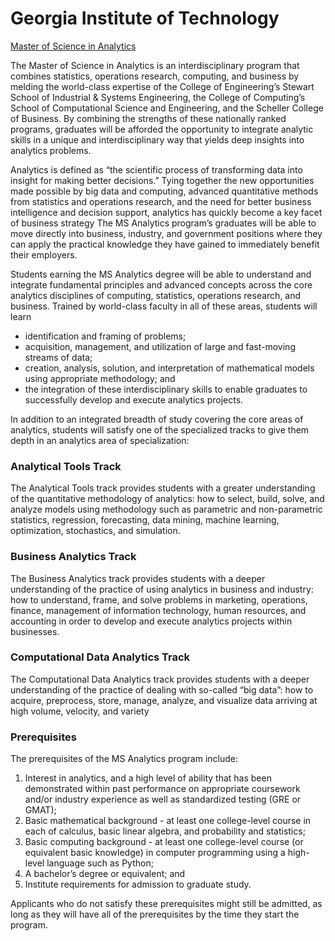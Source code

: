 # Georgia Institute of Technology

[Master of Science in Analytics](http://catalog.gatech.edu/programs/analytics-ms/)

The Master of Science in Analytics is an interdisciplinary program that combines statistics, operations research, computing, and business by melding the world-class expertise of the College of Engineering’s Stewart School of Industrial & Systems Engineering, the College of Computing’s School of Computational Science and Engineering, and the Scheller College of Business. By combining the strengths of these nationally ranked programs, graduates will be afforded the opportunity to integrate analytic skills in a unique and interdisciplinary way that yields deep insights into analytics problems.

Analytics is defined as “the scientific process of transforming data into insight for making better decisions.” Tying together the new opportunities made possible by big data and computing, advanced quantitative methods from statistics and operations research, and the need for better business intelligence and decision support, analytics has quickly become a key facet of business strategy The MS Analytics program’s graduates will be able to move directly into business, industry, and government positions where they can apply the practical knowledge they have gained to immediately benefit their employers.

Students earning the MS Analytics degree will be able to understand and integrate fundamental principles and advanced concepts across the core analytics disciplines of computing, statistics, operations research, and business. Trained by world-class faculty in all of these areas, students will learn

* identification and framing of problems;
* acquisition, management, and utilization of large and fast-moving streams of data;
* creation, analysis, solution, and interpretation of mathematical models using appropriate methodology; and
* the integration of these interdisciplinary skills to enable graduates to successfully develop and execute analytics projects.

In addition to an integrated breadth of study covering the core areas of analytics, students will satisfy one of the specialized tracks to give them depth in an analytics area of specialization:

### Analytical Tools Track

The Analytical Tools track provides students with a greater understanding of the quantitative methodology of analytics: how to select, build, solve, and analyze models using methodology such as parametric and non-parametric statistics, regression, forecasting, data mining, machine learning, optimization, stochastics, and simulation.

### Business Analytics Track

The Business Analytics track provides students with a deeper understanding of the practice of using analytics in business and industry: how to understand, frame, and solve problems in marketing, operations, finance, management of information technology, human resources, and accounting in order to develop and execute analytics projects within businesses.

### Computational Data Analytics Track

The Computational Data Analytics track provides students with a deeper understanding of the practice of dealing with so-called “big data”: how to acquire, preprocess, store, manage, analyze, and visualize data arriving at high volume, velocity, and variety

### Prerequisites

The prerequisites of the MS Analytics program include:

1. Interest in analytics, and a high level of ability that has been demonstrated within past performance on appropriate coursework and/or industry experience as well as standardized testing \(GRE or GMAT\);
2. Basic mathematical background - at least one college-level course in each of calculus, basic linear algebra, and probability and statistics;
3. Basic computing background - at least one college-level course \(or equivalent basic knowledge\) in computer programming using a high-level language such as Python;
4. A bachelor’s degree or equivalent; and
5. Institute requirements for admission to graduate study.

Applicants who do not satisfy these prerequisites might still be admitted, as long as they will have all of the prerequisites by the time they start the program.  


